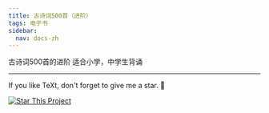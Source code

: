 ```yaml
---
title: 古诗词500首（进阶）
tags: 电子书
sidebar:
  nav: docs-zh
---
```


古诗词500首的进阶
适合小学，中学生背诵


<!--more-->

---

If you like TeXt, don't forget to give me a star. :star2:

[![Star This Project](https://img.shields.io/github/stars/kitian616/jekyll-TeXt-theme.svg?label=Stars&style=social)](https://github.com/kitian616/jekyll-TeXt-theme/)